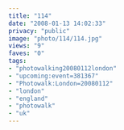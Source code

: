 ```yaml
---
title: "114"
date: "2008-01-13 14:02:33"
privacy: "public"
image: "photo/114/114.jpg"
views: "9"
faves: "0"
tags:
- "photowalking20080112london"
- "upcoming:event=381367"
- "Photowalk:London=20080112"
- "london"
- "england"
- "photowalk"
- "uk"
---
```


